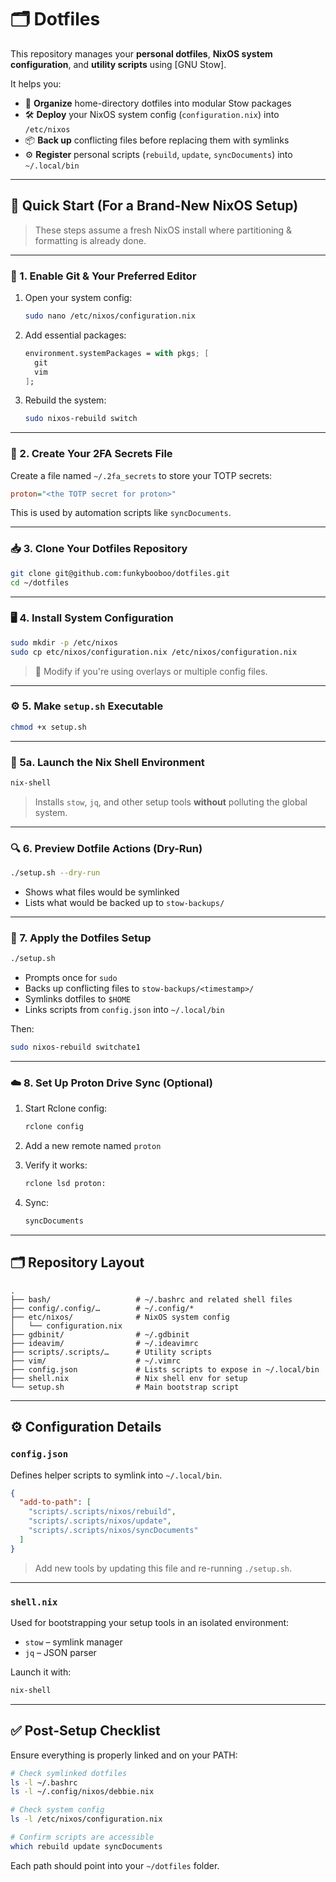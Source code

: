 # 🗂️ **Dotfiles**

This repository manages your **personal dotfiles**, **NixOS system configuration**, and **utility scripts** using \[GNU Stow].

It helps you:

* 🧩 **Organize** home-directory dotfiles into modular Stow packages
* 🛠️ **Deploy** your NixOS system config (`configuration.nix`) into `/etc/nixos`
* 📦 **Back up** conflicting files before replacing them with symlinks
* ⚙️ **Register** personal scripts (`rebuild`, `update`, `syncDocuments`) into `~/.local/bin`

---

## 🚀 **Quick Start** (For a Brand-New NixOS Setup)

> These steps assume a fresh NixOS install where partitioning & formatting is already done.

---

### 🔧 1. Enable Git & Your Preferred Editor

1. Open your system config:

   ```bash
   sudo nano /etc/nixos/configuration.nix
   ```

2. Add essential packages:

   ```nix
   environment.systemPackages = with pkgs; [
     git
     vim
   ];
   ```

3. Rebuild the system:

   ```bash
   sudo nixos-rebuild switch
   ```

---

### 🔐 2. Create Your 2FA Secrets File

Create a file named `~/.2fa_secrets` to store your TOTP secrets:

```ini
proton="<the TOTP secret for proton>"
```

This is used by automation scripts like `syncDocuments`.

---

### 📥 3. Clone Your Dotfiles Repository

```bash
git clone git@github.com:funkybooboo/dotfiles.git
cd ~/dotfiles
```

---

### 🖥️ 4. Install System Configuration

```bash
sudo mkdir -p /etc/nixos
sudo cp etc/nixos/configuration.nix /etc/nixos/configuration.nix
```

> 🔁 Modify if you're using overlays or multiple config files.

---

### ⚙️ 5. Make `setup.sh` Executable

```bash
chmod +x setup.sh
```

---

### 🧪 5a. Launch the Nix Shell Environment

```bash
nix-shell
```

> Installs `stow`, `jq`, and other setup tools **without** polluting the global system.

---

### 🔍 6. Preview Dotfile Actions (Dry-Run)

```bash
./setup.sh --dry-run
```

* Shows what files would be symlinked
* Lists what would be backed up to `stow-backups/`

---

### 🚚 7. Apply the Dotfiles Setup

```bash
./setup.sh
```

* Prompts once for `sudo`
* Backs up conflicting files to `stow-backups/<timestamp>/`
* Symlinks dotfiles to `$HOME`
* Links scripts from `config.json` into `~/.local/bin`

Then:

```bash
sudo nixos-rebuild switchate1
```

---

### ☁️ 8. Set Up Proton Drive Sync (Optional)

1. Start Rclone config:

   ```bash
   rclone config
   ```

2. Add a new remote named `proton`

3. Verify it works:

   ```bash
   rclone lsd proton:
   ```

4. Sync:

   ```bash
   syncDocuments
   ```

---

## 🗂️ Repository Layout

```
.
├── bash/                   # ~/.bashrc and related shell files
├── config/.config/…        # ~/.config/*
├── etc/nixos/              # NixOS system config
│   └── configuration.nix
├── gdbinit/                # ~/.gdbinit
├── ideavim/                # ~/.ideavimrc
├── scripts/.scripts/…      # Utility scripts
├── vim/                    # ~/.vimrc
├── config.json             # Lists scripts to expose in ~/.local/bin
├── shell.nix               # Nix shell env for setup
└── setup.sh                # Main bootstrap script
```

---

## ⚙️ Configuration Details

### `config.json`

Defines helper scripts to symlink into `~/.local/bin`.

```json
{
  "add-to-path": [
    "scripts/.scripts/nixos/rebuild",
    "scripts/.scripts/nixos/update",
    "scripts/.scripts/nixos/syncDocuments"
  ]
}
```

> Add new tools by updating this file and re-running `./setup.sh`.

---

### `shell.nix`

Used for bootstrapping your setup tools in an isolated environment:

* `stow` – symlink manager
* `jq` – JSON parser

Launch it with:

```bash
nix-shell
```

---

## ✅ Post-Setup Checklist

Ensure everything is properly linked and on your PATH:

```bash
# Check symlinked dotfiles
ls -l ~/.bashrc
ls -l ~/.config/nixos/debbie.nix

# Check system config
ls -l /etc/nixos/configuration.nix

# Confirm scripts are accessible
which rebuild update syncDocuments
```

Each path should point into your `~/dotfiles` folder.
